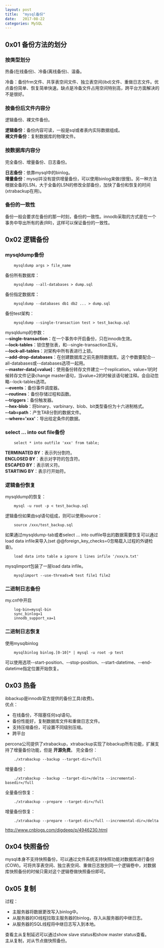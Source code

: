 ```yaml
---
layout: post
title:  "mysql备份"
date:   2017-08-22
categories: MySQL
---
```


## 0x01 备份方法的划分

### 按类型划分
热备(在线备份)、冷备(离线备份)、温备。<br>

冷备：备份frm文件、共享表空间文件、独立表空间(ibd)文件、重做日志文件。优点备份简单、恢复简单快速。缺点是冷备文件占用空间特别高，跨平台方面解决的不是很好。

### 按备份后文件内容分
逻辑备份、裸文件备份。

__逻辑备份__：备份内容可读，一般是sql或者表内实际数据组成。<br>
__裸文件备份__：复制数据库的物理文件。

### 按数据库内容分
完全备份、增量备份、日志备份。<br>

__日志备份__：依靠mysql中的binlog。<br>
__增量备份__：mysql并没有提供增量备份，可以使用binlog来做(很慢)。另一种方法根据全备的LSN，大于全备的LSN的修改全部备份，加快了备份和恢复的时间(xtrabackup在用)。

### 备份的一致性
备份一般会要求在备份的那一时刻，备份的一致性。innodb采取的方式是在一个事务中导出所有的表(RR)，这样可以保证备份的一致性。


## 0x02 逻辑备份
### mysqldump备份

		mysqldump args > file_name
		
备份所有数据库：

		mysqldump --all-databases > dump.sql

备份指定数据库：
		
		mysqldump --databases db1 db2 ... > dump.sql

备份test架构：

		mysqldump --single-transaction test > test_backup.sql
		
mysqldump的参数：<br>
__--single-transaction__：在一个事务中开启备份，只在innodb生效。<br>
__--lock-tables__：锁住整张表，和--single-transaction互斥。<br>
__--lock-all-tables__：对架构中所有表进行上锁。<br>
__--add-drop-databases__：在创建数据库之前先删除数据库。这个参数要配合--all-databases或--databases选项一起用。<br>
__--master-data[=value]__：使用备份转存文件建立一个replication。value=1的时候转存文件记录change master语句，当value=2的时候该语句被注释。会自动忽略--lock-tables选项。<br>
__--events__：备份事件调度器。<br>
__--routines__：备份存储过程和函数。<br>
__--triggers__：备份触发器。<br>
__--hex-blob__：将binary、varbinary、blob、bit类型备份为十六进制格式。<br>
__--tab=path__：产生TAB分割的数据文件。<br>
__--where='xxx'__：导出给定条件的数据。<br>

### select ... into out file备份
		select * into outfile 'xxx' from table;
		
__TERMINATED BY__：表示列分割符。<br>
__ENCLOSED BY__：表示对字符的包含符。<br>
__ESCAPED BY__：表示转义符。<br>
__STARTING BY__：表示行开始符。<br>

### 逻辑备份恢复
mysqldump的恢复：

		mysql -u root -p < test_backup.sql
		
逻辑备份如果由sql语句组成，则可以使用source：

		source /xxx/test_backup.sql
		
如果通过mysqldump-tab或者select ... into outfile导出的数据需要恢复可以通过load data infile来导入(set @@foreign_key_checks=0忽略载入过程的外键检查)。

		load data into table a ignore 1 lines infile '/xxx/a.txt'
		
mysqlimport包装了一层load data infile。

		mysqlimport --use-threads=N test file1 file2
		
### 二进制日志备份
my.cnf中开启
		
		log-bin=mysql-bin
		sync_binlog=1
		innodb_support_xa=1
		
### 二进制日志恢复
使用mysqlbinlog

		mysqlbinlog binlog.[0-10]* | mysql -u root -p test
		
可以使用选项--start-position、--stop-position、--start-datetime、--end-datetime指定位置开始恢复。

## 0x03 热备
ibbackup是innodb官方提供的备份工具(收费)。<br>
优点：
* 在线备份，不阻塞任何sql语句。
* 备份性能好，复制数据库文件和重做日志文件。
* 支持压缩备份，可设置不同级别压缩。
* 跨平台

percona公司提供了xtrabackup，xtrabackup实现了ibbackup所有功能，扩展支持了增量备份功能，但是 __开源免费__。
完全备份：

		./xtrabackup --backup --target-dir=/full
		
增量备份：

		./xtrabackup --backup --target-dir=/delta --incremental-basedir=/full
		
全量备份恢复：
		
		./xtrabackup --prepare --target-dir=/full
		
增量备份恢复：

		./xtrabackup --prepare --target-dir=/full --incremental-dir=/delta
		
http://www.cnblogs.com/digdeep/p/4946230.html

## 0x04 快照备份
mysql本身不支持快照备份，可以通过文件系统支持快照功能对数据库进行备份(COW)。可将共享表空间、独立表空间、重做日志放到同一个逻辑卷中，对数据库快照备份的时候只需对这个逻辑卷做快照备份即可。

## 0x05 复制
过程：
* 主服务器将数据更改写入binlog中。
* 从服务器的IO线程拉取主服务器的binlog，存入从服务器的中继日志。
* 从服务器的SQL线程将中继日志写入到本地。

查看主从复制延迟可以通过show slave status和show master status查看。<br>
主从复制，对从节点做快照备份。

